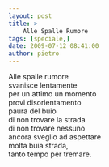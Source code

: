 ```yaml
---
layout: post
title: >
    Alle Spalle Rumore
tags: [speciale,]
date: 2009-07-12 08:41:00
author: pietro
---
```

Alle spalle rumore<br/>svanisce lentamente<br/>per un attimo un momento<br/>provi disorientamento<br/>paura del buio<br/>di non trovare la strada<br/>di non trovare nessuno<br/>ancora sveglio ad aspettare<br/>molta buia strada,<br/>tanto tempo per tremare.

